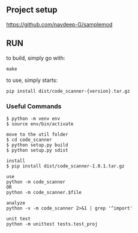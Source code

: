 ## Project setup
https://github.com/navdeep-G/samplemod

## RUN
to build, simply go with:
```
make
```

to use, simply starts:
```
pip install dist/code_scanner-{version}.tar.gz
```


### Useful Commands
```
$ python -m venv env
$ source env/bin/activate

move to the util folder
$ cd code_scanner
$ python setup.py build
$ python setup.py sdist

install
$ pip install dist/code_scanner-1.0.1.tar.gz

use
python -m code_scanner
OR
python -m code_scanner.$file

analyze
python -v -m code_scanner 2>&1 | grep '^import'

unit test
python -m unittest tests.test_proj
```